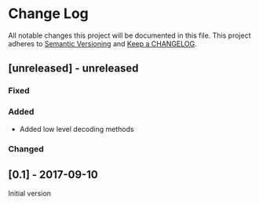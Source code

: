 # Change Log

All notable changes this project will be documented in this file. This project adheres to [Semantic Versioning](http://semver.org/) and [Keep a CHANGELOG](http://keepachangelog.com/).

## [unreleased] - unreleased

### Fixed



### Added

* Added low level decoding methods

### Changed



## [0.1] - 2017-09-10

Initial version
